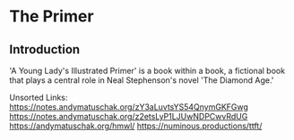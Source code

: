 # The Primer

## Introduction
'A Young Lady's Illustrated Primer' is a book within a book, a fictional book that plays a central role in Neal Stephenson's novel 'The Diamond Age.'


Unsorted Links:
    https://notes.andymatuschak.org/zY3aLuvtsYS54QnymGKFGwg
    https://notes.andymatuschak.org/z2etsLyP1LJUwNDPCwvRdUG
    https://andymatuschak.org/hmwl/
    https://numinous.productions/ttft/